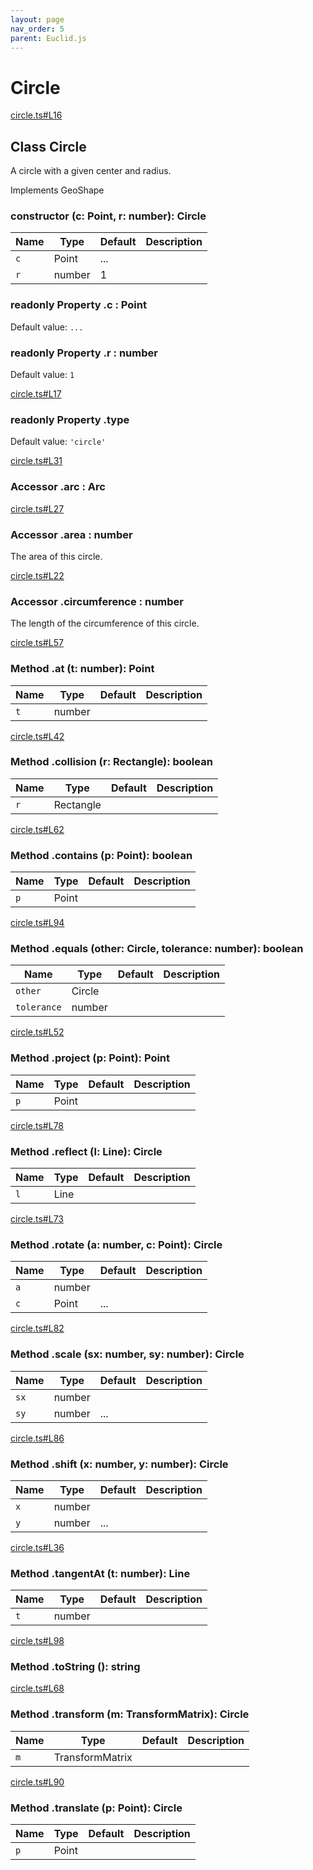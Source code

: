 ```yaml
---
layout: page
nav_order: 5
parent: Euclid.js
---
```


# Circle

<div class="docs-item" markdown="1">

<div><a class="source" target="_blank" href="https://github.com/mathigon/euclid.js/tree/master/src/circle.ts#L16">circle.ts#L16</a></div>

## <span class="pill">Class</span> Circle

A circle with a given center and radius.

Implements GeoShape

<div class="docs-item" markdown="1">

### constructor <span class="signature">(c: Point, r: number): Circle</span>

| Name | Type | Default | Description |
| --- | --- | --- | --- |
| `c` | Point | ... |  |
| `r` | number | 1 |  |


</div>

<div class="docs-item" markdown="1">

### <span class="pill">readonly</span> <span class="pill">Property</span> .c <span class="signature">: Point</span>

Default value: `...`

</div>

<div class="docs-item" markdown="1">

### <span class="pill">readonly</span> <span class="pill">Property</span> .r <span class="signature">: number</span>

Default value: `1`

</div>

<div class="docs-item" markdown="1">

<div><a class="source" target="_blank" href="https://github.com/mathigon/euclid.js/tree/master/src/circle.ts#L17">circle.ts#L17</a></div>

### <span class="pill">readonly</span> <span class="pill">Property</span> .type

Default value: `'circle'`

</div>

<div class="docs-item" markdown="1">

<div><a class="source" target="_blank" href="https://github.com/mathigon/euclid.js/tree/master/src/circle.ts#L31">circle.ts#L31</a></div>

### <span class="pill">Accessor</span> .arc <span class="signature">: Arc</span>

</div>

<div class="docs-item" markdown="1">

<div><a class="source" target="_blank" href="https://github.com/mathigon/euclid.js/tree/master/src/circle.ts#L27">circle.ts#L27</a></div>

### <span class="pill">Accessor</span> .area <span class="signature">: number</span>

The area of this circle.

</div>

<div class="docs-item" markdown="1">

<div><a class="source" target="_blank" href="https://github.com/mathigon/euclid.js/tree/master/src/circle.ts#L22">circle.ts#L22</a></div>

### <span class="pill">Accessor</span> .circumference <span class="signature">: number</span>

The length of the circumference of this circle.

</div>

<div class="docs-item" markdown="1">

<div><a class="source" target="_blank" href="https://github.com/mathigon/euclid.js/tree/master/src/circle.ts#L57">circle.ts#L57</a></div>

### <span class="pill">Method</span> .at <span class="signature">(t: number): Point</span>

| Name | Type | Default | Description |
| --- | --- | --- | --- |
| `t` | number |  |  |


</div>

<div class="docs-item" markdown="1">

<div><a class="source" target="_blank" href="https://github.com/mathigon/euclid.js/tree/master/src/circle.ts#L42">circle.ts#L42</a></div>

### <span class="pill">Method</span> .collision <span class="signature">(r: Rectangle): boolean</span>

| Name | Type | Default | Description |
| --- | --- | --- | --- |
| `r` | Rectangle |  |  |


</div>

<div class="docs-item" markdown="1">

<div><a class="source" target="_blank" href="https://github.com/mathigon/euclid.js/tree/master/src/circle.ts#L62">circle.ts#L62</a></div>

### <span class="pill">Method</span> .contains <span class="signature">(p: Point): boolean</span>

| Name | Type | Default | Description |
| --- | --- | --- | --- |
| `p` | Point |  |  |


</div>

<div class="docs-item" markdown="1">

<div><a class="source" target="_blank" href="https://github.com/mathigon/euclid.js/tree/master/src/circle.ts#L94">circle.ts#L94</a></div>

### <span class="pill">Method</span> .equals <span class="signature">(other: Circle, tolerance: number): boolean</span>

| Name | Type | Default | Description |
| --- | --- | --- | --- |
| `other` | Circle |  |  |
| `tolerance` | number |  |  |


</div>

<div class="docs-item" markdown="1">

<div><a class="source" target="_blank" href="https://github.com/mathigon/euclid.js/tree/master/src/circle.ts#L52">circle.ts#L52</a></div>

### <span class="pill">Method</span> .project <span class="signature">(p: Point): Point</span>

| Name | Type | Default | Description |
| --- | --- | --- | --- |
| `p` | Point |  |  |


</div>

<div class="docs-item" markdown="1">

<div><a class="source" target="_blank" href="https://github.com/mathigon/euclid.js/tree/master/src/circle.ts#L78">circle.ts#L78</a></div>

### <span class="pill">Method</span> .reflect <span class="signature">(l: Line): Circle</span>

| Name | Type | Default | Description |
| --- | --- | --- | --- |
| `l` | Line |  |  |


</div>

<div class="docs-item" markdown="1">

<div><a class="source" target="_blank" href="https://github.com/mathigon/euclid.js/tree/master/src/circle.ts#L73">circle.ts#L73</a></div>

### <span class="pill">Method</span> .rotate <span class="signature">(a: number, c: Point): Circle</span>

| Name | Type | Default | Description |
| --- | --- | --- | --- |
| `a` | number |  |  |
| `c` | Point | ... |  |


</div>

<div class="docs-item" markdown="1">

<div><a class="source" target="_blank" href="https://github.com/mathigon/euclid.js/tree/master/src/circle.ts#L82">circle.ts#L82</a></div>

### <span class="pill">Method</span> .scale <span class="signature">(sx: number, sy: number): Circle</span>

| Name | Type | Default | Description |
| --- | --- | --- | --- |
| `sx` | number |  |  |
| `sy` | number | ... |  |


</div>

<div class="docs-item" markdown="1">

<div><a class="source" target="_blank" href="https://github.com/mathigon/euclid.js/tree/master/src/circle.ts#L86">circle.ts#L86</a></div>

### <span class="pill">Method</span> .shift <span class="signature">(x: number, y: number): Circle</span>

| Name | Type | Default | Description |
| --- | --- | --- | --- |
| `x` | number |  |  |
| `y` | number | ... |  |


</div>

<div class="docs-item" markdown="1">

<div><a class="source" target="_blank" href="https://github.com/mathigon/euclid.js/tree/master/src/circle.ts#L36">circle.ts#L36</a></div>

### <span class="pill">Method</span> .tangentAt <span class="signature">(t: number): Line</span>

| Name | Type | Default | Description |
| --- | --- | --- | --- |
| `t` | number |  |  |


</div>

<div class="docs-item" markdown="1">

<div><a class="source" target="_blank" href="https://github.com/mathigon/euclid.js/tree/master/src/circle.ts#L98">circle.ts#L98</a></div>

### <span class="pill">Method</span> .toString <span class="signature">(): string</span>

</div>

<div class="docs-item" markdown="1">

<div><a class="source" target="_blank" href="https://github.com/mathigon/euclid.js/tree/master/src/circle.ts#L68">circle.ts#L68</a></div>

### <span class="pill">Method</span> .transform <span class="signature">(m: TransformMatrix): Circle</span>

| Name | Type | Default | Description |
| --- | --- | --- | --- |
| `m` | TransformMatrix |  |  |


</div>

<div class="docs-item" markdown="1">

<div><a class="source" target="_blank" href="https://github.com/mathigon/euclid.js/tree/master/src/circle.ts#L90">circle.ts#L90</a></div>

### <span class="pill">Method</span> .translate <span class="signature">(p: Point): Circle</span>

| Name | Type | Default | Description |
| --- | --- | --- | --- |
| `p` | Point |  |  |


</div>

</div>